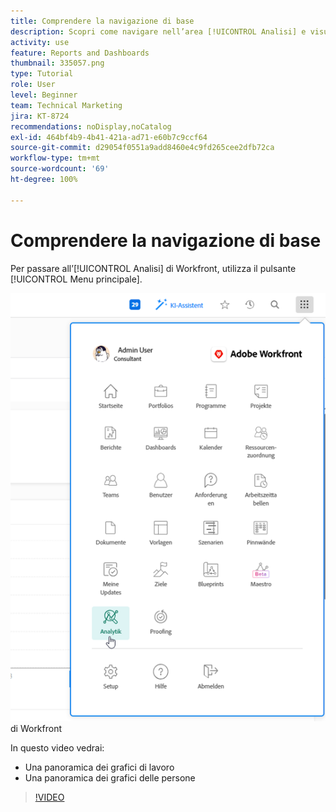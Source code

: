```yaml
---
title: Comprendere la navigazione di base
description: Scopri come navigare nell’area [!UICONTROL Analisi] e visualizzare una panoramica dei grafici di lavoro e delle persone in Workfront.
activity: use
feature: Reports and Dashboards
thumbnail: 335057.png
type: Tutorial
role: User
level: Beginner
team: Technical Marketing
jira: KT-8724
recommendations: noDisplay,noCatalog
exl-id: 464bf4b9-4b41-421a-ad71-e60b7c9ccf64
source-git-commit: d29054f0551a9add8460e4c9fd265cee2dfb72ca
workflow-type: tm+mt
source-wordcount: '69'
ht-degree: 100%

---
```


# Comprendere la navigazione di base

Per passare all’[!UICONTROL Analisi] di Workfront, utilizza il pulsante [!UICONTROL Menu principale].

![Immagine che mostra la funzionalità [!UICONTROL Analisi] nel [!UICONTROL menu principale]](assets/Navigate-NWE.png) di Workfront

In questo video vedrai:

* Una panoramica dei grafici di lavoro
* Una panoramica dei grafici delle persone

>[!VIDEO](https://video.tv.adobe.com/v/335057/?quality=12&learn=on)
